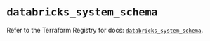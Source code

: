 # `databricks_system_schema`

Refer to the Terraform Registry for docs: [`databricks_system_schema`](https://registry.terraform.io/providers/databricks/databricks/1.74.0/docs/resources/system_schema).
